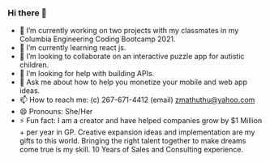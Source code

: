 ### Hi there 👋

- 🔭 I’m currently working on two projects with my classmates in my Columbia Engineering Coding Bootcamp 2021.
- 🌱 I’m currently learning react js.
- 👯 I’m looking to collaborate on an interactive puzzle app for autistic children.
- 🤔 I’m looking for help with building APIs.
- 💬 Ask me about how to help you monetize your mobile and web app ideas.
- 📫 How to reach me: (c) 267-671-4412 (email) zmathuthu@yahoo.com
- 😄 Pronouns: She/Her
- ⚡ Fun fact: I am a creator and have helped companies grow by $1 Million + per year in GP. Creative expansion ideas and implementation are my gifts to this world. Bringing the right talent together to make dreams come true is my skill. 10 Years of Sales and Consulting experience. 


